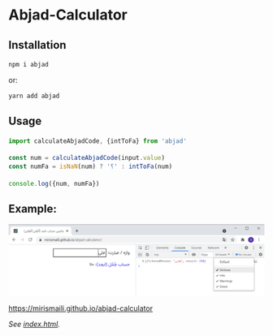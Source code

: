 # Abjad-Calculator

## Installation

```bash
npm i abjad
```

or:

```bash
yarn add abjad
```

## Usage

```javascript
import calculateAbjadCode, {intToFa} from 'abjad'

const num = calculateAbjadCode(input.value)
const numFa = isNaN(num) ? '؟' : intToFa(num)

console.log({num, numFa})
```

## Example:

[![ماشین حساب ابجد (آنلاین/آفلاین)](https://raw.githubusercontent.com/mirismaili/abjad-calculator/main/res/sample.png)](https://mirismaili.github.io/abjad-calculator)

https://mirismaili.github.io/abjad-calculator

*See [index.html](https://github.com/mirismaili/abjad-calculator/blob/main/index.html).*
